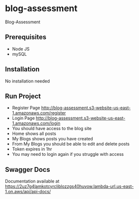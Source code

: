 # blog-assessment
Blog-Assessment

 
## Prerequisites
- Node JS
- mySQL

 
## Installation

No installation needed


## Run Project
- Register Page http://blog-assessment.s3-website-us-east-1.amazonaws.com/register
- Login Page http://blog-assessment.s3-website-us-east-1.amazonaws.com/login
- You should have access to the blog site
- Home shows all posts
- My Blogs shows posts you have created
- From My Blogs you should be able to edit and delete posts
- Token expires in 1hr
- You may need to login again if you struggle with access

  
## Swagger Docs

Documentation available at https://2uz7g4lamkotcyrcliblozzgs40huvow.lambda-url.us-east-1.on.aws/api/api-docs/
